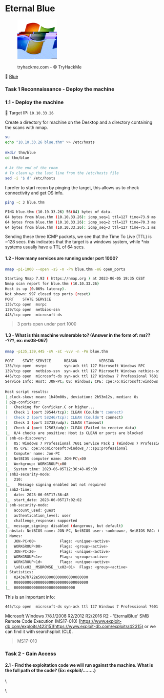 # Eternal Blue

<div align="left">

<figure><img src=".gitbook/assets/7717bbc69c486931e503a74f3192a4d8.gif" alt="" width="130"><figcaption><p>tryhackme.com - © TryHackMe</p></figcaption></figure>

</div>

🔗 [Blue](https://tryhackme.com/room/blue)

### Task 1 Reconnaissance - Deploy the machine

### 1.1 - Deploy the machine

🎯 Target IP: `10.10.33.26`

Create a directory for machine on the Desktop and a directory containing the scans with nmap.

```bash
su
echo "10.10.33.26 blue.thm" >> /etc/hosts

mkdir thm/blue
cd thm/blue

# At the end of the room
# To clean up the last line from the /etc/hosts file
sed -i '$ d' /etc/hosts
```

I prefer to start recon by pinging the target, this allows us to check connectivity and get OS info.

```bash
ping -c 3 blue.thm
```

```bash
PING blue.thm (10.10.33.26) 56(84) bytes of data.
64 bytes from blue.thm (10.10.33.26): icmp_seq=1 ttl=127 time=73.9 ms
64 bytes from blue.thm (10.10.33.26): icmp_seq=2 ttl=127 time=70.3 ms
64 bytes from blue.thm (10.10.33.26): icmp_seq=3 ttl=127 time=75.1 ms
```

Sending these three ICMP packets, we see that the Time To Live (TTL) is \~128 secs. this indicates that the target is a windows system, while \*nix systems usually have a TTL of 64 secs.

#### 1.2 - How many services are running under port 1000?

```bash
nmap -p1-1000 --open -sS -n -Pn blue.thm -oG open_ports
```

```bash
Starting Nmap 7.93 ( https://nmap.org ) at 2023-06-05 19:35 CEST
Nmap scan report for blue.thm (10.10.33.26)
Host is up (0.069s latency).
Not shown: 997 closed tcp ports (reset)
PORT    STATE SERVICE
135/tcp open  msrpc
139/tcp open  netbios-ssn
445/tcp open  microsoft-ds
```

> 3 ports open under port 1000

#### 1.3 - What is this machine vulnerable to? (Answer in the form of: ms??-???, ex: ms08-067)

```bash
nmap -p135,139,445 -sV -sC -vvv -n -Pn blue.thm
```

```bash
PORT    STATE SERVICE      REASON          VERSION
135/tcp open  msrpc        syn-ack ttl 127 Microsoft Windows RPC
139/tcp open  netbios-ssn  syn-ack ttl 127 Microsoft Windows netbios-ssn
445/tcp open  microsoft-ds syn-ack ttl 127 Windows 7 Professional 7601 Service Pack 1 microsoft-ds (workgroup: WORKGROUP)
Service Info: Host: JON-PC; OS: Windows; CPE: cpe:/o:microsoft:windows

Host script results:
|_clock-skew: mean: 1h40m00s, deviation: 2h53m12s, median: 0s
| p2p-conficker: 
|   Checking for Conficker.C or higher...
|   Check 1 (port 39544/tcp): CLEAN (Couldn't connect)
|   Check 2 (port 58246/tcp): CLEAN (Couldn't connect)
|   Check 3 (port 23738/udp): CLEAN (Timeout)
|   Check 4 (port 12563/udp): CLEAN (Failed to receive data)
|_  0/4 checks are positive: Host is CLEAN or ports are blocked
| smb-os-discovery: 
|   OS: Windows 7 Professional 7601 Service Pack 1 (Windows 7 Professional 6.1)
|   OS CPE: cpe:/o:microsoft:windows_7::sp1:professional
|   Computer name: Jon-PC
|   NetBIOS computer name: JON-PC\x00
|   Workgroup: WORKGROUP\x00
|_  System time: 2023-06-05T12:36:48-05:00
| smb2-security-mode: 
|   210: 
|_    Message signing enabled but not required
| smb2-time: 
|   date: 2023-06-05T17:36:48
|_  start_date: 2023-06-05T17:02:02
| smb-security-mode: 
|   account_used: guest
|   authentication_level: user
|   challenge_response: supported
|_  message_signing: disabled (dangerous, but default)
| nbstat: NetBIOS name: JON-PC, NetBIOS user: <unknown>, NetBIOS MAC: 0243a7b722e5 (unknown)
| Names:
|   JON-PC<00>           Flags: <unique><active>
|   WORKGROUP<00>        Flags: <group><active>
|   JON-PC<20>           Flags: <unique><active>
|   WORKGROUP<1e>        Flags: <group><active>
|   WORKGROUP<1d>        Flags: <unique><active>
|   \x01\x02__MSBROWSE__\x02<01>  Flags: <group><active>
| Statistics:
|   0243a7b722e50000000000000000000000
|   0000000000000000000000000000000000
|_  0000000000000000000000000000

```

This is an important info:

```bash
445/tcp open  microsoft-ds syn-ack ttl 127 Windows 7 Professional 7601 Service Pack 1 microsoft-ds (workgroup: WORKGROUP)
```

Microsoft Windows 7/8.1/2008 R2/2012 R2/2016 R2 - 'EternalBlue' SMB Remote Code Execution (MS17-010) [https://www.exploit-db.com/exploits/42315](https://www.exploit-db.com/exploits/42315) or we can find it with searchsploit (CLI).

> MS17-010

### Task 2 - Gain Access

#### 2.1 - Find the exploitation code we will run against the machine. What is the full path of the code? (Ex: exploit/........)

\


\
